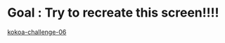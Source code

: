 # Goal : Try to recreate this screen!!!!

[kokoa-challenge-06](https://user-images.githubusercontent.com/73802576/133571960-f352d49e-2e7b-407b-b7d3-48b85a90a12e.gif)

